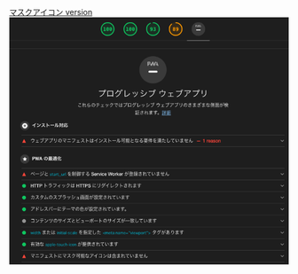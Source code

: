 [マスクアイコン version](https://github.com/ryosuke1256/pwa-sample/tree/maskable)
<img src="https://github.com/ryosuke1256/image/blob/main/pwa.png" />
